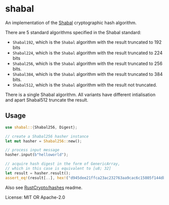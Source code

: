 # shabal

An implementation of the [Shabal][1] cryptographic hash algorithm.

There are 5 standard algorithms specified in the Shabal standard:

* `Shabal192`, which is the `Shabal` algorithm with the result truncated to 192 bits
* `Shabal224`, which is the `Shabal` algorithm with the result truncated to 224 bits
* `Shabal256`, which is the `Shabal` algorithm with the result truncated to 256 bits.
* `Shabal384`, which is the `Shabal` algorithm with the result truncated to 384 bits.
* `Shabal512`, which is the `Shabal` algorithm with the result not truncated.

There is a single Shabal algorithm. All variants have different intialisation and apart
Shabal512 truncate the result.

## Usage

```rust
use shabal::{Shabal256, Digest};

// create a Shabal256 hasher instance
let mut hasher = Shabal256::new();

// process input message
hasher.input(b"helloworld");

// acquire hash digest in the form of GenericArray,
// which in this case is equivalent to [u8; 32]
let result = hasher.result();
assert_eq!(result[..], hex!("d945dee21ffca23ac232763aa9cac6c15805f144db9d6c97395437e01c8595a8"));
```

Also see [RustCrypto/hashes][2] readme.

[1]: https://www.cs.rit.edu/~ark/20090927/Round2Candidates/Shabal.pdf
[2]: https://github.com/RustCrypto/hashes

License: MIT OR Apache-2.0
